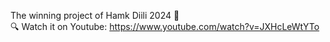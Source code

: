 The winning project of Hamk Diili 2024 🎉 <br>
🔍 Watch it on Youtube: https://www.youtube.com/watch?v=JXHcLeWtYTo
